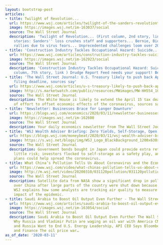 ```yaml
---
layout: bootstrap-post
articles:
- title: Twilight of Revolution...
  url: https://www.wsj.com/articles/twilight-of-the-sanders-revolutiontwilight-of-the-sanders-revolution-11583895393
  image: https://images.wsj.net/im-163037/social
  source: The Wall Street Journal
  description: 'Twilight of Revolution... (First column, 2nd story, link ) Related
    stories: Sanders'' loss crushes staff and supporters... Bernie, Biden cancel Ohio
    rallies due to virus fears... Unprecedented challenges loom over 2020 elections...'
- title: 'Construction Industry Tackles Occupational Hazard: Suicide...'
  url: https://www.wsj.com/articles/construction-industry-tackles-suicide-an-occupational-hazard-11583876608
  image: https://images.wsj.net/im-162923/social
  source: The Wall Street Journal
  description: 'Construction Industry Tackles Occupational Hazard: Suicide... (Second
    column, 7th story, link ) Drudge Report Feed needs your support! Become a Patron'
- title: 'The Wall Street Journal: U.S. Treasury likely to push back April 15 tax
    filing deadline, sources say'
  url: https://www.wsj.com/articles/u-s-treasury-likely-to-push-back-april-15-tax-filing-deadline-sources-11583897351?mod=hp_lead_pos6
  image: http://s.marketwatch.com/public/resources/MWimages/MW-HH554_1040_2_ZG_20190413103135.jpg
  source: The Wall Street Journal
  description: The White House is likely to extend the April 15 tax deadline as part
    of effort to offset economic effects of the coronavirus, sources said.
- title: 'Newsletter: Businesses Brace for Longer Downturn'
  url: https://blogs.wsj.com/economics/2020/03/11/newsletter-businesses-brace-for-longer-downturn/
  image: https://images.wsj.net/im-162600
  source: The Wall Street Journal
  description: Your daily economics newsletter from The Wall Street Journal.
- title: 'WSJ Wealth Adviser Briefing: Zero Yields, Self-Storage, Open Office'
  url: https://blogs.wsj.com/moneybeat/2020/03/11/wsj-wealth-adviser-briefing-zero-yields-self-storage-open-office/
  image: https://s.wsj.net/blogs/img/WSJ_Logo_BlackBackground_1200x630social
  source: The Wall Street Journal
  description: Government bonds bought in Japan could provide extra returns at very
    little risk; investors flocked to self-storage as a safety play, and open floor
    plans could help spread the coronavirus.
- title: What China’s Pollution Tells Us About Coronavirus and the Economy
  url: https://www.wsj.com/video/what-chinas-pollution-tells-us-about-coronavirus-and-the-economy/4EBD06F2-3626-4F8C-BFB7-A86F7AB3D107.html
  image: http://m.wsj.net/video/20200310/031120pollution/031120pollution_1280x720.jpg
  source: The Wall Street Journal
  description: Satellite data from NASA show a significant drop in pollution levels
    over China after large parts of the country were shut down because of the coronavirus.
    WSJ explains how some analysts are tracking air quality to measure the economic
    impact of the epidemic.
- title: Saudi Arabia to Boost Oil Output Even Further - The Wall Street Journal
  url: https://www.wsj.com/articles/saudi-arabia-to-boost-oil-output-even-further-11583911022
  image: https://images.wsj.net/im-163054/social
  source: The Wall Street Journal
  description: Saudi Arabia to Boost Oil Output Even Further The Wall Street Journal
    Why Russia and Vladimir Putin are waging an oil war with America CNN Saudi Arabia
    and Russia Want to End U.S. Energy Leadership, API CEO Says Bloomberg Markets
    and Finance The oil price war…
as_of_date: '2020-03-11'
---
```


